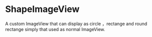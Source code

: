 # ShapeImageView
A custom ImageView that can display as circle ，rectange and round rectange  simply that used as normal ImageView.
